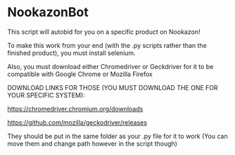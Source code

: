 # NookazonBot
This script will autobid for you on a specific product on Nookazon!

To make this work from your end (with the .py scripts rather than the finished product), you must install selenium. 

Also, you must download either Chromedriver or Geckdriver for it to be compatible with Google Chrome or Mozilla Firefox

DOWNLOAD LINKS FOR THOSE (YOU MUST DOWNLOAD THE ONE FOR YOUR SPECIFIC SYSTEM): 

https://chromedriver.chromium.org/downloads

https://github.com/mozilla/geckodriver/releases

They should be put in the same folder as your .py file for it to work (You can move them and change path however in the script though)
